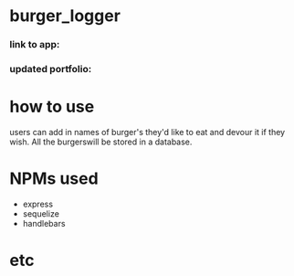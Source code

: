 # burger_logger

### link to app:

### updated portfolio: 

# how to use

users can add in names of burger's they'd like to eat and devour it if they wish. All the burgerswill be stored in a database.

# NPMs used

- express
- sequelize 
- handlebars

# etc
